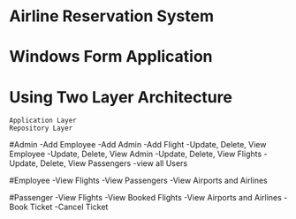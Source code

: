 # Airline Reservation System 
# Windows Form Application
# Using Two Layer Architecture 
	Application Layer
	Repository Layer

#Admin
-Add Employee
-Add Admin
-Add Flight
-Update, Delete, View Employee
-Update, Delete, View Admin
-Update, Delete, View Flights
-Update, Delete, View Passengers
-view all Users

#Employee
-View Flights
-View Passengers
-View Airports and Airlines


#Passenger
-View Flights
-View Booked Flights
-View Airports and Airlines
-Book Ticket
-Cancel Ticket


